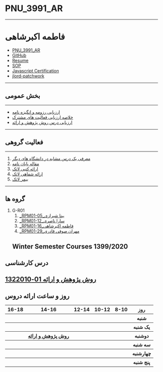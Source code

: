 # PNU_3991_AR
---------
# فاطمه اکبرشاهی
- [PNU_3991_AR](https://github.com/FatemehAkbarshahi/PNU_3991_AR)
- [GitHub](https://github.com/FatemehAkbarshahi)
- [Resume](https://bita-shirazi.github.io/resume/) 
- [SOP](https://bita-shirazi.github.io/SOP-1/)
- [Javascript Certification](https://github.com/Bita-shirazi/PNU_3991_AR/blob/main/JavaScript_certificate.jpg)
- [jlord-patchwork](https://github.com/Bita-shirazi/PNU_3991_AR/blob/main/IMG_20201227_230729.png?raw=true)
----------------
## بخش عمومی
---------
- [ارزیابی رزومه و انگیزه نامه](https://github.com/Bita-shirazi/PNU_3991_AR/blob/main/General/BS_CV_CheckList_AR_3991.pdf)
- [خلاصه ارزیابی فعالیت های مشترک](https://github.com/Bita-shirazi/PNU_3991_AR/blob/main/General/BS_GeneralSection_CheckList_AR_3991.pdf)
- [ارزیابی درس روش پژوهش و ارائه](https://github.com/Bita-shirazi/PNU_3991_AR/blob/main/General/BS_ResearchAndPresentationMethods_CheckList_AR_3991.pdf)
----------------

## فعالیت گروهی
---------
1. [معرفی یک درس مشابه در دانشگاه های دیگر](https://www.sku.ac.ir/Department/computer-engineering/Department-CourseCatalogDetail/62)
2.  [مقاله پایان نامه](https://conservancy.umn.edu/handle/11299/182784)
3. [ارائه کتبی لاتک](https://github.com/Bita-shirazi/PNU_3991_AR/tree/main/Latex)
4. [ارائه شفاهی لاتک](https://drive.google.com/file/d/19MOQPcs8GovUzQi0d4RlbLNfdQUarfYU/view?usp=drivesdk)
5. [بیمر لاتک](https://github.com/Bita-shirazi/PNU_3991_AR/tree/main/beamer)
----------------
## گروه ها

1. G-R01
    1. [_RPM01-05_بیتا شیرازی](https://github.com/AliRazavi-edu/PNU_3991/tree/master/_BSc/ResearchAndPresentationMethods/1322010_01/05_%D9%86%D8%A7%D8%B2%D9%86%D9%8A%D9%86%20%D8%A7%D9%85%D9%8A%D9%86%D9%8A%20%D8%B9%D8%B4%D9%82%20%D8%A7%D8%A8%D8%A7%D8%AF%D9%8A)    
    1. [_RPM01-12_سارا ناصری](https://github.com/AliRazavi-edu/PNU_3991/tree/master/_BSc/ResearchAndPresentationMethods/1322010_01/12_%D8%B2%D9%87%D8%B1%D8%A7%20%D8%AC%D9%85%D8%B4%D9%8A%D8%AF%D9%8A)    
    1. [_RPM01-16_فاطمه اکبرشاهی](https://github.com/AliRazavi-edu/PNU_3991/tree/master/_BSc/ResearchAndPresentationMethods/1322010_01/16_%D8%A2%D9%8A%D8%AF%D8%A7%20%D8%AD%D9%86%D9%8A%D9%81%D9%8A)    
    1. [_RPM01-29_مهران صوفی قادری](https://github.com/AliRazavi-edu/PNU_3991/tree/master/_BSc/ResearchAndPresentationMethods/1322010_01/29_%D8%AD%D9%88%D8%B1%D8%A7%20%D8%B3%D8%B9%D9%8A%D8%AF%D9%8A)    
   ## Winter Semester Courses 1399/2020
## درس کارشناسی
[روش پژوهش و اراِئه 01-1322010](https://githubhttps://github.com/AliRazavi-edu/PNU_3991/tree/master/_BSc/ResearchAndPresentationMethods.com/)
<br>
--------------
## روز و ساعت ارائه دروس
<table style="width:100%">
  <tr>
    <th >16-18</th>
    <th >14-16</th>
    <th >12-14</th>
    <th>10-12</th>
    <th>8-10</th>
    <th>روز</th>
  </tr>
  <tr>
    <th ></th>
    <th ></th>
    <th ></th>
    <th></th>
    <th></th>
    <th>شنبه</th>
  </tr>
   <tr>
    <th ></th>
    <th ></th>
    <th></th>
    <th></th>
    <th ></th>
    <th>یک شنبه</th>
  </tr>
   <tr>
     <th ></th>
     <th ><a  href="https://github.com/AliRazavi-edu/PNU_3991/tree/master/_MSc/SoftwareArchitecture">روش پژوهش و ارائه</a></th>
     <th></th>
     <th></th>
     <th ></th> 
    <th>دوشنبه</th>
  </tr>
   <tr>
    <th ></th>
    <th ></th>
    <th></th>
    <th></th>
    <th></th>
    <th>سه شنبه</th>
  </tr>
   <tr>
    <th ></th>
    <th ></th>
    <th></th>
    <th></th>
     <th ></th>
    <th>چهارشنبه</th>
  </tr>
   <tr>
    <th ></th>
     <th ></th>
     <th ></th>
    <th></th>
     <th></th>
    <th>پنج شنبه</th>
  </tr>
</table>
